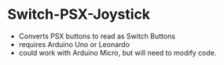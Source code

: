 # Switch-PSX-Joystick
- Converts PSX buttons to read as Switch Buttons
- requires Arduino Uno or Leonardo
- could work with Arduino Micro, but will need to modify code.
